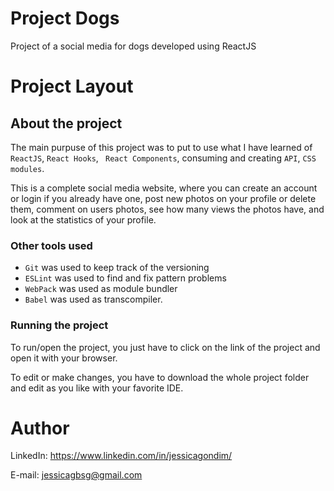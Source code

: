 # Project Dogs
Project of a social media for dogs developed using ReactJS 


# Project Layout





## About the project

The main purpuse of this project was to put to use what I have learned of ``ReactJS``, ``React Hooks``, `` React Components``, consuming and creating ``API``, ``CSS modules``.

This is a complete social media website, where you can create an account or login if you already have one, post new photos on your profile or delete them, comment on  users photos, see how many views the photos have, and look at the statistics of your profile. 

### Other tools used

* ``Git`` was used to keep track of the versioning
* ``ESLint`` was used to find and fix pattern problems
* ``WebPack`` was used as module bundler
* ``Babel`` was used as transcompiler.


### Running the project

To run/open the project, you just have to click on the link of the project and open it with your browser. 

To edit or make changes, you have to download the whole project folder and edit as you like with your favorite IDE. 



# Author
LinkedIn:
https://www.linkedin.com/in/jessicagondim/

E-mail:
jessicagbsg@gmail.com
